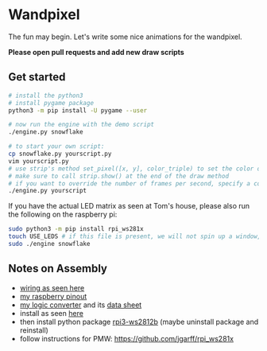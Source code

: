 # Wandpixel

The fun may begin. Let's write some nice animations for the wandpixel.

**Please open pull requests and add new draw scripts**

## Get started

```bash
# install the python3
# install pygame package
python3 -m pip install -U pygame --user

# now run the engine with the demo script
./engine.py snowflake

# to start your own script:
cp snowflake.py yourscript.py
vim yourscript.py
# use strip's method set_pixel([x, y], color_triple) to set the color of a pixel
# make sure to call strip.show() at the end of the draw method
# if you want to override the number of frames per second, specify a constant called FPS in your script
./engine.py yourscript
```

If you have the actual LED matrix as seen at Tom's house, please also run the following on the raspberry pi:

```bash
sudo python3 -m pip install rpi_ws281x
touch USE_LEDS # if this file is present, we will not spin up a window, but rather use the actual matrix
sudo ./engine snowflake
```


## Notes on Assembly

- [wiring as seen here](https://core-electronics.com.au/tutorials/ws2812-addressable-leds-raspberry-pi-quickstart-guide.html)
- [my raspberry pinout](https://www.etechnophiles.com/raspberry-pi-zero-gpio-pinout-specifications-programming-language/)
- [my logic converter](https://www.reichelt.de/de/de/entwicklerboards-ttl-logic-level-converter-3-3v-5v-debo-llc-3-3-5-p282702.html?PROVID=2788&gclid=CjwKCAiAp8iMBhAqEiwAJb94zyk37X1ipjVY39zC6SMttjr7QZZH0hxFD9Wy-gSgvogEei4ow7t56BoCSeQQAvD_BwE&&r=1) and its [data sheet](https://cdn-reichelt.de/documents/datenblatt/A300/ST1167.pdf)
- install as seen [here](https://core-electronics.com.au/tutorials/ws2812-addressable-leds-raspberry-pi-quickstart-guide.html)
- then install python package [rpi3-ws2812b](https://raw.githubusercontent.com/coreelectronics/scripts/master/rpi3-ws2812b) (maybe uninstall package and reinstall)
- follow instructions for PMW: https://github.com/jgarff/rpi_ws281x

